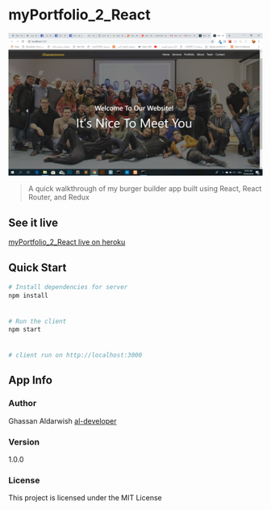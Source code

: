 # myPortfolio_2_React

![Screenshot](myPortfolio_2_React.png)


> A quick walkthrough of my burger builder app built using React, React Router, and Redux



## See it live

[myPortfolio_2_React live on heroku](https://ghassano.herokuapp.com/)

## Quick Start

```bash
# Install dependencies for server
npm install


# Run the client 
npm start


# client run on http://localhost:3000
```


## App Info

### Author

Ghassan Aldarwish
[al-developer](https://al-developer.herokuapp.com/)

### Version

1.0.0

### License

This project is licensed under the MIT License
